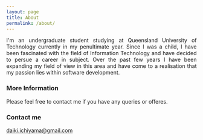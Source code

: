 ```yaml
---
layout: page
title: About
permalink: /about/
---
```



<div style="text-align: justify">
I'm an undergraduate student studying at Queensland University of Technology currently in my penultimate year.
Since I was a child, I have been fascinated with the field of Information Technology and have decided to persue a career in
subject. Over the past few years I have been expanding my field of view in this area and have come to a realisation that 
my passion lies within software development.
<div style="text-align: justify">



### More Information

Please feel free to contact me if you have any queries or offeres.

### Contact me
[daiki.ichiyama@gmail.com](mailto:daiki.ichiyama@gmail.com)